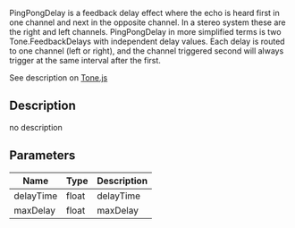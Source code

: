 PingPongDelay is a feedback delay effect where the echo is heard
first in one channel and next in the opposite channel. In a stereo
system these are the right and left channels.
PingPongDelay in more simplified terms is two Tone.FeedbackDelays
with independent delay values. Each delay is routed to one channel
(left or right), and the channel triggered second will always
trigger at the same interval after the first.

See description on [Tone.js](https://tonejs.github.io/)

## Description
no description
## Parameters

<table>
<thead>
	<tr>
		<th>Name</th>
		<th>Type</th>
		<th>Description</th>
	</tr>
</thead>
<tr>
	<td>delayTime</td>
	<td><div class='bg-yellow-800 px-2 py-px text-white rounded-sm'>float</div></td>
	<td>delayTime</td>
</tr>
<tr>
	<td>maxDelay</td>
	<td><div class='bg-yellow-800 px-2 py-px text-white rounded-sm'>float</div></td>
	<td>maxDelay</td>
</tr>
</table>
